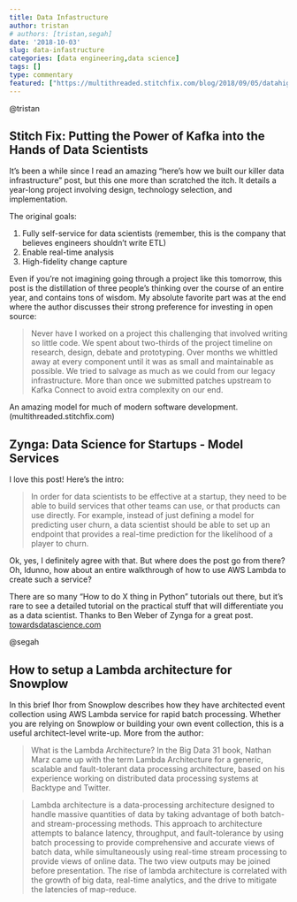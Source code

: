 ```yaml
---
title: Data Infastructure
author: tristan
# authors: [tristan,segah]
date: '2018-10-03'
slug: data-infastructure
categories: [data engineering,data science]
tags: []
type: commentary
featured: ["https://multithreaded.stitchfix.com/blog/2018/09/05/datahighway","https://towardsdatascience.com/data-science-for-startups-model-services-2facf2dde81d?gi=800d1347cc9c"]
---
```

@tristan
## Stitch Fix: Putting the Power of Kafka into the Hands of Data Scientists

It’s been a while since I read an amazing “here’s how we built our killer data infrastructure” post, but this one more than scratched the itch. It details a year-long project involving design, technology selection, and implementation.

The original goals:
1. Fully self-service for data scientists (remember, this is the company that believes engineers shouldn’t write ETL)
2. Enable real-time analysis
3. High-fidelity change capture

Even if you’re not imagining going through a project like this tomorrow, this post is the distillation of three people’s thinking over the course of an entire year, and contains tons of wisdom. My absolute favorite part was at the end where the author discusses their strong preference for investing in open source:

> Never have I worked on a project this challenging that involved writing so little code. We spent about two-thirds of the project timeline on research, design, debate and prototyping. Over months we whittled away at every component until it was as small and maintainable as possible. We tried to salvage as much as we could from our legacy infrastructure. More than once we submitted patches upstream to Kafka Connect to avoid extra complexity on our end.

An amazing model for much of modern software development.
(multithreaded.stitchfix.com)

## Zynga: Data Science for Startups - Model Services
I love this post! Here’s the intro:
> In order for data scientists to be effective at a startup, they need to be able to build services that other teams can use, or that products can use directly. For example, instead of just defining a model for predicting user churn, a data scientist should be able to set up an endpoint that provides a real-time prediction for the likelihood of a player to churn. 

Ok, yes, I definitely agree with that. But where does the post go from there? Oh, Idunno, how about an entire walkthrough of how to use AWS Lambda to create such a service?

There are so many “How to do X thing in Python” tutorials out there, but it’s rare to see a detailed tutorial on the practical stuff that will differentiate you as a data scientist. Thanks to Ben Weber of Zynga for a great post.
[towardsdatascience.com](https://towardsdatascience.com/data-science-for-startups-model-services-2facf2dde81d?gi=800d1347cc9c)

@segah
## How to setup a Lambda architecture for Snowplow
In this brief Ihor from Snowplow describes how they have architected event collection using AWS Lambda service for rapid batch processing. Whether you are relying on Snowplow or building your own event collection, this is a useful architect-level write-up. More from the author:

> What is the Lambda Architecture?
In the Big Data 31 book, Nathan Marz came up with the term Lambda Architecture for a generic, scalable and fault-tolerant data processing architecture, based on his experience working on distributed data processing systems at Backtype and Twitter.

> Lambda architecture is a data-processing architecture designed to handle massive quantities of data by taking advantage of both batch- and stream-processing methods. This approach to architecture attempts to balance latency, throughput, and fault-tolerance by using batch processing to provide comprehensive and accurate views of batch data, while simultaneously using real-time stream processing to provide views of online data. The two view outputs may be joined before presentation. The rise of lambda architecture is correlated with the growth of big data, real-time analytics, and the drive to mitigate the latencies of map-reduce.